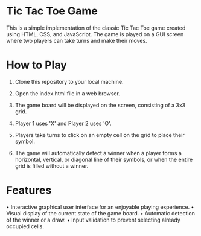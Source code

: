 # Tic Tac Toe Game
This is a simple implementation of the classic Tic Tac Toe game created using HTML, CSS, and JavaScript. The game is played on a GUI screen where two players can take turns and make their moves.

# How to Play
1. Clone this repository to your local machine.

2. Open the index.html file in a web browser.

3. The game board will be displayed on the screen, consisting of a 3x3 grid.

4. Player 1 uses 'X' and Player 2 uses 'O'.

5. Players take turns to click on an empty cell on the grid to place their symbol.

6. The game will automatically detect a winner when a player forms a horizontal, vertical, or diagonal line of their symbols, or when the entire grid is filled without a winner.

# Features
• Interactive graphical user interface for an enjoyable playing experience.
• Visual display of the current state of the game board.
• Automatic detection of the winner or a draw.
• Input validation to prevent selecting already occupied cells.
